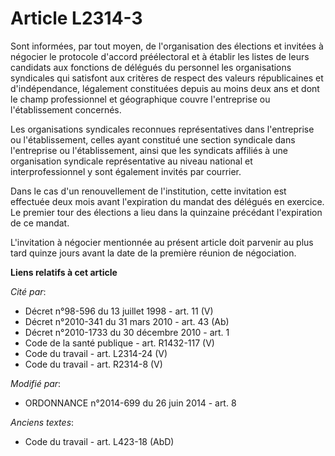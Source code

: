 # Article L2314-3

Sont informées,    par tout moyen, de l'organisation des élections et invitées à négocier le protocole d'accord préélectoral
et à établir les listes de leurs candidats aux fonctions de délégués du personnel les organisations syndicales qui satisfont
aux critères de respect des valeurs républicaines et d'indépendance, légalement constituées depuis au moins deux ans et dont
le champ professionnel et géographique couvre l'entreprise ou l'établissement concernés. 

Les organisations syndicales reconnues représentatives dans l'entreprise ou l'établissement, celles ayant constitué une
section syndicale dans l'entreprise ou l'établissement, ainsi que les syndicats affiliés à une organisation syndicale
représentative au niveau national et interprofessionnel y sont également invités par courrier. 

Dans le cas d'un renouvellement de l'institution, cette invitation est effectuée deux mois avant l'expiration du mandat des
délégués en exercice. Le premier tour des élections a lieu dans la quinzaine précédant l'expiration de ce mandat. 

L'invitation à négocier mentionnée au présent article doit parvenir au plus tard quinze jours avant la date de la première
réunion de négociation.

**Liens relatifs à cet article**

_Cité par_:

  - Décret n°98-596 du 13 juillet 1998 - art. 11 (V)
  - Décret n°2010-341 du 31 mars 2010 - art. 43 (Ab)
  - Décret n°2010-1733 du 30 décembre 2010 - art. 1
  - Code de la santé publique - art. R1432-117 (V)
  - Code du travail - art. L2314-24 (V)
  - Code du travail - art. R2314-8 (V)

_Modifié par_:

  - ORDONNANCE n°2014-699 du 26 juin 2014 - art. 8

_Anciens textes_:

  - Code du travail - art. L423-18 (AbD)
